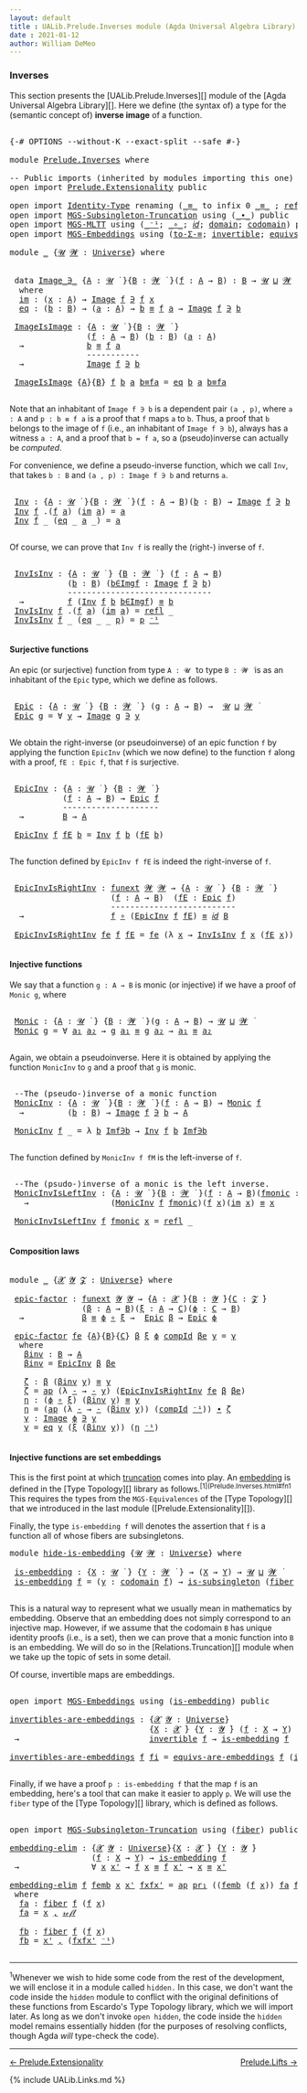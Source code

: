 ```yaml
---
layout: default
title : UALib.Prelude.Inverses module (Agda Universal Algebra Library)
date : 2021-01-12
author: William DeMeo
---
```


### <a id="inverses">Inverses</a>

This section presents the [UALib.Prelude.Inverses][] module of the [Agda Universal Algebra Library][].
Here we define (the syntax of) a type for the (semantic concept of) **inverse image** of a function.

<pre class="Agda">

<a id="391" class="Symbol">{-#</a> <a id="395" class="Keyword">OPTIONS</a> <a id="403" class="Pragma">--without-K</a> <a id="415" class="Pragma">--exact-split</a> <a id="429" class="Pragma">--safe</a> <a id="436" class="Symbol">#-}</a>

<a id="441" class="Keyword">module</a> <a id="448" href="Prelude.Inverses.html" class="Module">Prelude.Inverses</a> <a id="465" class="Keyword">where</a>

<a id="472" class="Comment">-- Public imports (inherited by modules importing this one)</a>
<a id="532" class="Keyword">open</a> <a id="537" class="Keyword">import</a> <a id="544" href="Prelude.Extensionality.html" class="Module">Prelude.Extensionality</a> <a id="567" class="Keyword">public</a> 

<a id="576" class="Keyword">open</a> <a id="581" class="Keyword">import</a> <a id="588" href="Identity-Type.html" class="Module">Identity-Type</a> <a id="602" class="Keyword">renaming</a> <a id="611" class="Symbol">(</a><a id="612" href="Identity-Type.html#121" class="Datatype Operator">_≡_</a> <a id="616" class="Symbol">to</a> <a id="619" class="Keyword">infix</a> <a id="625" class="Number">0</a> <a id="_≡_"></a><a id="627" href="Prelude.Inverses.html#627" class="Datatype Operator">_≡_</a> <a id="631" class="Symbol">;</a> <a id="633" href="Identity-Type.html#162" class="InductiveConstructor">refl</a> <a id="638" class="Symbol">to</a> <a id="refl"></a><a id="641" href="Prelude.Inverses.html#641" class="InductiveConstructor">𝓇ℯ𝒻𝓁</a><a id="645" class="Symbol">)</a> <a id="647" class="Keyword">public</a>
<a id="654" class="Keyword">open</a> <a id="659" class="Keyword">import</a> <a id="666" href="MGS-Subsingleton-Truncation.html" class="Module">MGS-Subsingleton-Truncation</a> <a id="694" class="Keyword">using</a> <a id="700" class="Symbol">(</a><a id="701" href="MGS-MLTT.html#5910" class="Function Operator">_∙_</a><a id="704" class="Symbol">)</a> <a id="706" class="Keyword">public</a>
<a id="713" class="Keyword">open</a> <a id="718" class="Keyword">import</a> <a id="725" href="MGS-MLTT.html" class="Module">MGS-MLTT</a> <a id="734" class="Keyword">using</a> <a id="740" class="Symbol">(</a><a id="741" href="MGS-MLTT.html#6125" class="Function Operator">_⁻¹</a><a id="744" class="Symbol">;</a> <a id="746" href="MGS-MLTT.html#3813" class="Function Operator">_∘_</a><a id="749" class="Symbol">;</a> <a id="751" href="MGS-MLTT.html#3778" class="Function">𝑖𝑑</a><a id="753" class="Symbol">;</a> <a id="755" href="MGS-MLTT.html#3944" class="Function">domain</a><a id="761" class="Symbol">;</a> <a id="763" href="MGS-MLTT.html#4021" class="Function">codomain</a><a id="771" class="Symbol">)</a> <a id="773" class="Keyword">public</a>
<a id="780" class="Keyword">open</a> <a id="785" class="Keyword">import</a> <a id="792" href="MGS-Embeddings.html" class="Module">MGS-Embeddings</a> <a id="807" class="Keyword">using</a> <a id="813" class="Symbol">(</a><a id="814" href="MGS-Basic-UF.html#7284" class="Function">to-Σ-≡</a><a id="820" class="Symbol">;</a> <a id="822" href="MGS-Equivalences.html#370" class="Function">invertible</a><a id="832" class="Symbol">;</a> <a id="834" href="MGS-Embeddings.html#1410" class="Function">equivs-are-embeddings</a><a id="855" class="Symbol">;</a> <a id="857" href="MGS-Equivalences.html#2127" class="Function">invertibles-are-equivs</a><a id="879" class="Symbol">)</a> <a id="881" class="Keyword">public</a>

<a id="889" class="Keyword">module</a> <a id="896" href="Prelude.Inverses.html#896" class="Module">_</a> <a id="898" class="Symbol">{</a><a id="899" href="Prelude.Inverses.html#899" class="Bound">𝓤</a> <a id="901" href="Prelude.Inverses.html#901" class="Bound">𝓦</a> <a id="903" class="Symbol">:</a> <a id="905" href="Universes.html#205" class="Postulate">Universe</a><a id="913" class="Symbol">}</a> <a id="915" class="Keyword">where</a>


 <a id="924" class="Keyword">data</a> <a id="929" href="Prelude.Inverses.html#929" class="Datatype Operator">Image_∋_</a> <a id="938" class="Symbol">{</a><a id="939" href="Prelude.Inverses.html#939" class="Bound">A</a> <a id="941" class="Symbol">:</a> <a id="943" href="Prelude.Inverses.html#899" class="Bound">𝓤</a> <a id="945" href="Universes.html#403" class="Function Operator">̇</a> <a id="947" class="Symbol">}{</a><a id="949" href="Prelude.Inverses.html#949" class="Bound">B</a> <a id="951" class="Symbol">:</a> <a id="953" href="Prelude.Inverses.html#901" class="Bound">𝓦</a> <a id="955" href="Universes.html#403" class="Function Operator">̇</a> <a id="957" class="Symbol">}(</a><a id="959" href="Prelude.Inverses.html#959" class="Bound">f</a> <a id="961" class="Symbol">:</a> <a id="963" href="Prelude.Inverses.html#939" class="Bound">A</a> <a id="965" class="Symbol">→</a> <a id="967" href="Prelude.Inverses.html#949" class="Bound">B</a><a id="968" class="Symbol">)</a> <a id="970" class="Symbol">:</a> <a id="972" href="Prelude.Inverses.html#949" class="Bound">B</a> <a id="974" class="Symbol">→</a> <a id="976" href="Prelude.Inverses.html#899" class="Bound">𝓤</a> <a id="978" href="Agda.Primitive.html#636" class="Primitive Operator">⊔</a> <a id="980" href="Prelude.Inverses.html#901" class="Bound">𝓦</a> <a id="982" href="Universes.html#403" class="Function Operator">̇</a>
  <a id="986" class="Keyword">where</a>
  <a id="994" href="Prelude.Inverses.html#994" class="InductiveConstructor">im</a> <a id="997" class="Symbol">:</a> <a id="999" class="Symbol">(</a><a id="1000" href="Prelude.Inverses.html#1000" class="Bound">x</a> <a id="1002" class="Symbol">:</a> <a id="1004" href="Prelude.Inverses.html#939" class="Bound">A</a><a id="1005" class="Symbol">)</a> <a id="1007" class="Symbol">→</a> <a id="1009" href="Prelude.Inverses.html#929" class="Datatype Operator">Image</a> <a id="1015" href="Prelude.Inverses.html#959" class="Bound">f</a> <a id="1017" href="Prelude.Inverses.html#929" class="Datatype Operator">∋</a> <a id="1019" href="Prelude.Inverses.html#959" class="Bound">f</a> <a id="1021" href="Prelude.Inverses.html#1000" class="Bound">x</a>
  <a id="1025" href="Prelude.Inverses.html#1025" class="InductiveConstructor">eq</a> <a id="1028" class="Symbol">:</a> <a id="1030" class="Symbol">(</a><a id="1031" href="Prelude.Inverses.html#1031" class="Bound">b</a> <a id="1033" class="Symbol">:</a> <a id="1035" href="Prelude.Inverses.html#949" class="Bound">B</a><a id="1036" class="Symbol">)</a> <a id="1038" class="Symbol">→</a> <a id="1040" class="Symbol">(</a><a id="1041" href="Prelude.Inverses.html#1041" class="Bound">a</a> <a id="1043" class="Symbol">:</a> <a id="1045" href="Prelude.Inverses.html#939" class="Bound">A</a><a id="1046" class="Symbol">)</a> <a id="1048" class="Symbol">→</a> <a id="1050" href="Prelude.Inverses.html#1031" class="Bound">b</a> <a id="1052" href="Prelude.Equality.html#1610" class="Datatype Operator">≡</a> <a id="1054" href="Prelude.Inverses.html#959" class="Bound">f</a> <a id="1056" href="Prelude.Inverses.html#1041" class="Bound">a</a> <a id="1058" class="Symbol">→</a> <a id="1060" href="Prelude.Inverses.html#929" class="Datatype Operator">Image</a> <a id="1066" href="Prelude.Inverses.html#959" class="Bound">f</a> <a id="1068" href="Prelude.Inverses.html#929" class="Datatype Operator">∋</a> <a id="1070" href="Prelude.Inverses.html#1031" class="Bound">b</a>

 <a id="1074" href="Prelude.Inverses.html#1074" class="Function">ImageIsImage</a> <a id="1087" class="Symbol">:</a> <a id="1089" class="Symbol">{</a><a id="1090" href="Prelude.Inverses.html#1090" class="Bound">A</a> <a id="1092" class="Symbol">:</a> <a id="1094" href="Prelude.Inverses.html#899" class="Bound">𝓤</a> <a id="1096" href="Universes.html#403" class="Function Operator">̇</a> <a id="1098" class="Symbol">}{</a><a id="1100" href="Prelude.Inverses.html#1100" class="Bound">B</a> <a id="1102" class="Symbol">:</a> <a id="1104" href="Prelude.Inverses.html#901" class="Bound">𝓦</a> <a id="1106" href="Universes.html#403" class="Function Operator">̇</a> <a id="1108" class="Symbol">}</a>
                <a id="1126" class="Symbol">(</a><a id="1127" href="Prelude.Inverses.html#1127" class="Bound">f</a> <a id="1129" class="Symbol">:</a> <a id="1131" href="Prelude.Inverses.html#1090" class="Bound">A</a> <a id="1133" class="Symbol">→</a> <a id="1135" href="Prelude.Inverses.html#1100" class="Bound">B</a><a id="1136" class="Symbol">)</a> <a id="1138" class="Symbol">(</a><a id="1139" href="Prelude.Inverses.html#1139" class="Bound">b</a> <a id="1141" class="Symbol">:</a> <a id="1143" href="Prelude.Inverses.html#1100" class="Bound">B</a><a id="1144" class="Symbol">)</a> <a id="1146" class="Symbol">(</a><a id="1147" href="Prelude.Inverses.html#1147" class="Bound">a</a> <a id="1149" class="Symbol">:</a> <a id="1151" href="Prelude.Inverses.html#1090" class="Bound">A</a><a id="1152" class="Symbol">)</a>
  <a id="1156" class="Symbol">→</a>             <a id="1170" href="Prelude.Inverses.html#1139" class="Bound">b</a> <a id="1172" href="Prelude.Equality.html#1610" class="Datatype Operator">≡</a> <a id="1174" href="Prelude.Inverses.html#1127" class="Bound">f</a> <a id="1176" href="Prelude.Inverses.html#1147" class="Bound">a</a>
                <a id="1194" class="Comment">-----------</a>
  <a id="1208" class="Symbol">→</a>             <a id="1222" href="Prelude.Inverses.html#929" class="Datatype Operator">Image</a> <a id="1228" href="Prelude.Inverses.html#1127" class="Bound">f</a> <a id="1230" href="Prelude.Inverses.html#929" class="Datatype Operator">∋</a> <a id="1232" href="Prelude.Inverses.html#1139" class="Bound">b</a>

 <a id="1236" href="Prelude.Inverses.html#1074" class="Function">ImageIsImage</a> <a id="1249" class="Symbol">{</a><a id="1250" href="Prelude.Inverses.html#1250" class="Bound">A</a><a id="1251" class="Symbol">}{</a><a id="1253" href="Prelude.Inverses.html#1253" class="Bound">B</a><a id="1254" class="Symbol">}</a> <a id="1256" href="Prelude.Inverses.html#1256" class="Bound">f</a> <a id="1258" href="Prelude.Inverses.html#1258" class="Bound">b</a> <a id="1260" href="Prelude.Inverses.html#1260" class="Bound">a</a> <a id="1262" href="Prelude.Inverses.html#1262" class="Bound">b≡fa</a> <a id="1267" class="Symbol">=</a> <a id="1269" href="Prelude.Inverses.html#1025" class="InductiveConstructor">eq</a> <a id="1272" href="Prelude.Inverses.html#1258" class="Bound">b</a> <a id="1274" href="Prelude.Inverses.html#1260" class="Bound">a</a> <a id="1276" href="Prelude.Inverses.html#1262" class="Bound">b≡fa</a>

</pre>

Note that an inhabitant of `Image f ∋ b` is a dependent pair `(a , p)`, where `a : A` and `p : b ≡ f a` is a proof that `f` maps `a` to `b`.  Thus, a proof that `b` belongs to the image of `f` (i.e., an inhabitant of `Image f ∋ b`), always has a witness `a : A`, and a proof that `b = f a`, so a (pseudo)inverse can actually be *computed*.

For convenience, we define a pseudo-inverse function, which we call `Inv`, that takes `b : B` and `(a , p) : Image f ∋ b` and returns `a`.

<pre class="Agda">

 <a id="1790" href="Prelude.Inverses.html#1790" class="Function">Inv</a> <a id="1794" class="Symbol">:</a> <a id="1796" class="Symbol">{</a><a id="1797" href="Prelude.Inverses.html#1797" class="Bound">A</a> <a id="1799" class="Symbol">:</a> <a id="1801" href="Prelude.Inverses.html#899" class="Bound">𝓤</a> <a id="1803" href="Universes.html#403" class="Function Operator">̇</a> <a id="1805" class="Symbol">}{</a><a id="1807" href="Prelude.Inverses.html#1807" class="Bound">B</a> <a id="1809" class="Symbol">:</a> <a id="1811" href="Prelude.Inverses.html#901" class="Bound">𝓦</a> <a id="1813" href="Universes.html#403" class="Function Operator">̇</a> <a id="1815" class="Symbol">}(</a><a id="1817" href="Prelude.Inverses.html#1817" class="Bound">f</a> <a id="1819" class="Symbol">:</a> <a id="1821" href="Prelude.Inverses.html#1797" class="Bound">A</a> <a id="1823" class="Symbol">→</a> <a id="1825" href="Prelude.Inverses.html#1807" class="Bound">B</a><a id="1826" class="Symbol">)(</a><a id="1828" href="Prelude.Inverses.html#1828" class="Bound">b</a> <a id="1830" class="Symbol">:</a> <a id="1832" href="Prelude.Inverses.html#1807" class="Bound">B</a><a id="1833" class="Symbol">)</a> <a id="1835" class="Symbol">→</a> <a id="1837" href="Prelude.Inverses.html#929" class="Datatype Operator">Image</a> <a id="1843" href="Prelude.Inverses.html#1817" class="Bound">f</a> <a id="1845" href="Prelude.Inverses.html#929" class="Datatype Operator">∋</a> <a id="1847" href="Prelude.Inverses.html#1828" class="Bound">b</a>  <a id="1850" class="Symbol">→</a>  <a id="1853" href="Prelude.Inverses.html#1797" class="Bound">A</a>
 <a id="1856" href="Prelude.Inverses.html#1790" class="Function">Inv</a> <a id="1860" href="Prelude.Inverses.html#1860" class="Bound">f</a> <a id="1862" class="DottedPattern Symbol">.(</a><a id="1864" href="Prelude.Inverses.html#1860" class="DottedPattern Bound">f</a> <a id="1866" href="Prelude.Inverses.html#1873" class="DottedPattern Bound">a</a><a id="1867" class="DottedPattern Symbol">)</a> <a id="1869" class="Symbol">(</a><a id="1870" href="Prelude.Inverses.html#994" class="InductiveConstructor">im</a> <a id="1873" href="Prelude.Inverses.html#1873" class="Bound">a</a><a id="1874" class="Symbol">)</a> <a id="1876" class="Symbol">=</a> <a id="1878" href="Prelude.Inverses.html#1873" class="Bound">a</a>
 <a id="1881" href="Prelude.Inverses.html#1790" class="Function">Inv</a> <a id="1885" href="Prelude.Inverses.html#1885" class="Bound">f</a> <a id="1887" class="Symbol">_</a> <a id="1889" class="Symbol">(</a><a id="1890" href="Prelude.Inverses.html#1025" class="InductiveConstructor">eq</a> <a id="1893" class="Symbol">_</a> <a id="1895" href="Prelude.Inverses.html#1895" class="Bound">a</a> <a id="1897" class="Symbol">_)</a> <a id="1900" class="Symbol">=</a> <a id="1902" href="Prelude.Inverses.html#1895" class="Bound">a</a>

</pre>

Of course, we can prove that `Inv f` is really the (right-) inverse of `f`.

<pre class="Agda">

 <a id="2009" href="Prelude.Inverses.html#2009" class="Function">InvIsInv</a> <a id="2018" class="Symbol">:</a> <a id="2020" class="Symbol">{</a><a id="2021" href="Prelude.Inverses.html#2021" class="Bound">A</a> <a id="2023" class="Symbol">:</a> <a id="2025" href="Prelude.Inverses.html#899" class="Bound">𝓤</a> <a id="2027" href="Universes.html#403" class="Function Operator">̇</a> <a id="2029" class="Symbol">}</a> <a id="2031" class="Symbol">{</a><a id="2032" href="Prelude.Inverses.html#2032" class="Bound">B</a> <a id="2034" class="Symbol">:</a> <a id="2036" href="Prelude.Inverses.html#901" class="Bound">𝓦</a> <a id="2038" href="Universes.html#403" class="Function Operator">̇</a> <a id="2040" class="Symbol">}</a> <a id="2042" class="Symbol">(</a><a id="2043" href="Prelude.Inverses.html#2043" class="Bound">f</a> <a id="2045" class="Symbol">:</a> <a id="2047" href="Prelude.Inverses.html#2021" class="Bound">A</a> <a id="2049" class="Symbol">→</a> <a id="2051" href="Prelude.Inverses.html#2032" class="Bound">B</a><a id="2052" class="Symbol">)</a>
            <a id="2066" class="Symbol">(</a><a id="2067" href="Prelude.Inverses.html#2067" class="Bound">b</a> <a id="2069" class="Symbol">:</a> <a id="2071" href="Prelude.Inverses.html#2032" class="Bound">B</a><a id="2072" class="Symbol">)</a> <a id="2074" class="Symbol">(</a><a id="2075" href="Prelude.Inverses.html#2075" class="Bound">b∈Imgf</a> <a id="2082" class="Symbol">:</a> <a id="2084" href="Prelude.Inverses.html#929" class="Datatype Operator">Image</a> <a id="2090" href="Prelude.Inverses.html#2043" class="Bound">f</a> <a id="2092" href="Prelude.Inverses.html#929" class="Datatype Operator">∋</a> <a id="2094" href="Prelude.Inverses.html#2067" class="Bound">b</a><a id="2095" class="Symbol">)</a>
            <a id="2109" class="Comment">------------------------------</a>
  <a id="2142" class="Symbol">→</a>         <a id="2152" href="Prelude.Inverses.html#2043" class="Bound">f</a> <a id="2154" class="Symbol">(</a><a id="2155" href="Prelude.Inverses.html#1790" class="Function">Inv</a> <a id="2159" href="Prelude.Inverses.html#2043" class="Bound">f</a> <a id="2161" href="Prelude.Inverses.html#2067" class="Bound">b</a> <a id="2163" href="Prelude.Inverses.html#2075" class="Bound">b∈Imgf</a><a id="2169" class="Symbol">)</a> <a id="2171" href="Prelude.Equality.html#1610" class="Datatype Operator">≡</a> <a id="2173" href="Prelude.Inverses.html#2067" class="Bound">b</a>
 <a id="2176" href="Prelude.Inverses.html#2009" class="Function">InvIsInv</a> <a id="2185" href="Prelude.Inverses.html#2185" class="Bound">f</a> <a id="2187" class="DottedPattern Symbol">.(</a><a id="2189" href="Prelude.Inverses.html#2185" class="DottedPattern Bound">f</a> <a id="2191" href="Prelude.Inverses.html#2198" class="DottedPattern Bound">a</a><a id="2192" class="DottedPattern Symbol">)</a> <a id="2194" class="Symbol">(</a><a id="2195" href="Prelude.Inverses.html#994" class="InductiveConstructor">im</a> <a id="2198" href="Prelude.Inverses.html#2198" class="Bound">a</a><a id="2199" class="Symbol">)</a> <a id="2201" class="Symbol">=</a> <a id="2203" href="Prelude.Equality.html#1645" class="InductiveConstructor">refl</a> <a id="2208" class="Symbol">_</a>
 <a id="2211" href="Prelude.Inverses.html#2009" class="Function">InvIsInv</a> <a id="2220" href="Prelude.Inverses.html#2220" class="Bound">f</a> <a id="2222" class="Symbol">_</a> <a id="2224" class="Symbol">(</a><a id="2225" href="Prelude.Inverses.html#1025" class="InductiveConstructor">eq</a> <a id="2228" class="Symbol">_</a> <a id="2230" class="Symbol">_</a> <a id="2232" href="Prelude.Inverses.html#2232" class="Bound">p</a><a id="2233" class="Symbol">)</a> <a id="2235" class="Symbol">=</a> <a id="2237" href="Prelude.Inverses.html#2232" class="Bound">p</a> <a id="2239" href="MGS-MLTT.html#6125" class="Function Operator">⁻¹</a>

</pre>





#### <a id="surjective-functions">Surjective functions</a>

An epic (or surjective) function from type `A : 𝓤 ̇` to type `B : 𝓦 ̇` is as an inhabitant of the `Epic` type, which we define as follows.

<pre class="Agda">

 <a id="2474" href="Prelude.Inverses.html#2474" class="Function">Epic</a> <a id="2479" class="Symbol">:</a> <a id="2481" class="Symbol">{</a><a id="2482" href="Prelude.Inverses.html#2482" class="Bound">A</a> <a id="2484" class="Symbol">:</a> <a id="2486" href="Prelude.Inverses.html#899" class="Bound">𝓤</a> <a id="2488" href="Universes.html#403" class="Function Operator">̇</a> <a id="2490" class="Symbol">}</a> <a id="2492" class="Symbol">{</a><a id="2493" href="Prelude.Inverses.html#2493" class="Bound">B</a> <a id="2495" class="Symbol">:</a> <a id="2497" href="Prelude.Inverses.html#901" class="Bound">𝓦</a> <a id="2499" href="Universes.html#403" class="Function Operator">̇</a> <a id="2501" class="Symbol">}</a> <a id="2503" class="Symbol">(</a><a id="2504" href="Prelude.Inverses.html#2504" class="Bound">g</a> <a id="2506" class="Symbol">:</a> <a id="2508" href="Prelude.Inverses.html#2482" class="Bound">A</a> <a id="2510" class="Symbol">→</a> <a id="2512" href="Prelude.Inverses.html#2493" class="Bound">B</a><a id="2513" class="Symbol">)</a> <a id="2515" class="Symbol">→</a>  <a id="2518" href="Prelude.Inverses.html#899" class="Bound">𝓤</a> <a id="2520" href="Agda.Primitive.html#636" class="Primitive Operator">⊔</a> <a id="2522" href="Prelude.Inverses.html#901" class="Bound">𝓦</a> <a id="2524" href="Universes.html#403" class="Function Operator">̇</a>
 <a id="2527" href="Prelude.Inverses.html#2474" class="Function">Epic</a> <a id="2532" href="Prelude.Inverses.html#2532" class="Bound">g</a> <a id="2534" class="Symbol">=</a> <a id="2536" class="Symbol">∀</a> <a id="2538" href="Prelude.Inverses.html#2538" class="Bound">y</a> <a id="2540" class="Symbol">→</a> <a id="2542" href="Prelude.Inverses.html#929" class="Datatype Operator">Image</a> <a id="2548" href="Prelude.Inverses.html#2532" class="Bound">g</a> <a id="2550" href="Prelude.Inverses.html#929" class="Datatype Operator">∋</a> <a id="2552" href="Prelude.Inverses.html#2538" class="Bound">y</a>

</pre>

We obtain the right-inverse (or pseudoinverse) of an epic function `f` by applying the function `EpicInv` (which we now define) to the function `f` along with a proof, `fE : Epic f`, that `f` is surjective.

<pre class="Agda">

 <a id="2790" href="Prelude.Inverses.html#2790" class="Function">EpicInv</a> <a id="2798" class="Symbol">:</a> <a id="2800" class="Symbol">{</a><a id="2801" href="Prelude.Inverses.html#2801" class="Bound">A</a> <a id="2803" class="Symbol">:</a> <a id="2805" href="Prelude.Inverses.html#899" class="Bound">𝓤</a> <a id="2807" href="Universes.html#403" class="Function Operator">̇</a> <a id="2809" class="Symbol">}</a> <a id="2811" class="Symbol">{</a><a id="2812" href="Prelude.Inverses.html#2812" class="Bound">B</a> <a id="2814" class="Symbol">:</a> <a id="2816" href="Prelude.Inverses.html#901" class="Bound">𝓦</a> <a id="2818" href="Universes.html#403" class="Function Operator">̇</a> <a id="2820" class="Symbol">}</a>
           <a id="2833" class="Symbol">(</a><a id="2834" href="Prelude.Inverses.html#2834" class="Bound">f</a> <a id="2836" class="Symbol">:</a> <a id="2838" href="Prelude.Inverses.html#2801" class="Bound">A</a> <a id="2840" class="Symbol">→</a> <a id="2842" href="Prelude.Inverses.html#2812" class="Bound">B</a><a id="2843" class="Symbol">)</a> <a id="2845" class="Symbol">→</a> <a id="2847" href="Prelude.Inverses.html#2474" class="Function">Epic</a> <a id="2852" href="Prelude.Inverses.html#2834" class="Bound">f</a>
           <a id="2865" class="Comment">--------------------</a>
  <a id="2888" class="Symbol">→</a>        <a id="2897" href="Prelude.Inverses.html#2812" class="Bound">B</a> <a id="2899" class="Symbol">→</a> <a id="2901" href="Prelude.Inverses.html#2801" class="Bound">A</a>

 <a id="2905" href="Prelude.Inverses.html#2790" class="Function">EpicInv</a> <a id="2913" href="Prelude.Inverses.html#2913" class="Bound">f</a> <a id="2915" href="Prelude.Inverses.html#2915" class="Bound">fE</a> <a id="2918" href="Prelude.Inverses.html#2918" class="Bound">b</a> <a id="2920" class="Symbol">=</a> <a id="2922" href="Prelude.Inverses.html#1790" class="Function">Inv</a> <a id="2926" href="Prelude.Inverses.html#2913" class="Bound">f</a> <a id="2928" href="Prelude.Inverses.html#2918" class="Bound">b</a> <a id="2930" class="Symbol">(</a><a id="2931" href="Prelude.Inverses.html#2915" class="Bound">fE</a> <a id="2934" href="Prelude.Inverses.html#2918" class="Bound">b</a><a id="2935" class="Symbol">)</a>

</pre>

The function defined by `EpicInv f fE` is indeed the right-inverse of `f`.

<pre class="Agda">

 <a id="3041" href="Prelude.Inverses.html#3041" class="Function">EpicInvIsRightInv</a> <a id="3059" class="Symbol">:</a> <a id="3061" href="MGS-FunExt-from-Univalence.html#393" class="Function">funext</a> <a id="3068" href="Prelude.Inverses.html#901" class="Bound">𝓦</a> <a id="3070" href="Prelude.Inverses.html#901" class="Bound">𝓦</a> <a id="3072" class="Symbol">→</a> <a id="3074" class="Symbol">{</a><a id="3075" href="Prelude.Inverses.html#3075" class="Bound">A</a> <a id="3077" class="Symbol">:</a> <a id="3079" href="Prelude.Inverses.html#899" class="Bound">𝓤</a> <a id="3081" href="Universes.html#403" class="Function Operator">̇</a> <a id="3083" class="Symbol">}</a> <a id="3085" class="Symbol">{</a><a id="3086" href="Prelude.Inverses.html#3086" class="Bound">B</a> <a id="3088" class="Symbol">:</a> <a id="3090" href="Prelude.Inverses.html#901" class="Bound">𝓦</a> <a id="3092" href="Universes.html#403" class="Function Operator">̇</a> <a id="3094" class="Symbol">}</a>
                     <a id="3117" class="Symbol">(</a><a id="3118" href="Prelude.Inverses.html#3118" class="Bound">f</a> <a id="3120" class="Symbol">:</a> <a id="3122" href="Prelude.Inverses.html#3075" class="Bound">A</a> <a id="3124" class="Symbol">→</a> <a id="3126" href="Prelude.Inverses.html#3086" class="Bound">B</a><a id="3127" class="Symbol">)</a>  <a id="3130" class="Symbol">(</a><a id="3131" href="Prelude.Inverses.html#3131" class="Bound">fE</a> <a id="3134" class="Symbol">:</a> <a id="3136" href="Prelude.Inverses.html#2474" class="Function">Epic</a> <a id="3141" href="Prelude.Inverses.html#3118" class="Bound">f</a><a id="3142" class="Symbol">)</a>
                     <a id="3165" class="Comment">--------------------------</a>
  <a id="3194" class="Symbol">→</a>                  <a id="3213" href="Prelude.Inverses.html#3118" class="Bound">f</a> <a id="3215" href="MGS-MLTT.html#3813" class="Function Operator">∘</a> <a id="3217" class="Symbol">(</a><a id="3218" href="Prelude.Inverses.html#2790" class="Function">EpicInv</a> <a id="3226" href="Prelude.Inverses.html#3118" class="Bound">f</a> <a id="3228" href="Prelude.Inverses.html#3131" class="Bound">fE</a><a id="3230" class="Symbol">)</a> <a id="3232" href="Prelude.Equality.html#1610" class="Datatype Operator">≡</a> <a id="3234" href="MGS-MLTT.html#3778" class="Function">𝑖𝑑</a> <a id="3237" href="Prelude.Inverses.html#3086" class="Bound">B</a>

 <a id="3241" href="Prelude.Inverses.html#3041" class="Function">EpicInvIsRightInv</a> <a id="3259" href="Prelude.Inverses.html#3259" class="Bound">fe</a> <a id="3262" href="Prelude.Inverses.html#3262" class="Bound">f</a> <a id="3264" href="Prelude.Inverses.html#3264" class="Bound">fE</a> <a id="3267" class="Symbol">=</a> <a id="3269" href="Prelude.Inverses.html#3259" class="Bound">fe</a> <a id="3272" class="Symbol">(λ</a> <a id="3275" href="Prelude.Inverses.html#3275" class="Bound">x</a> <a id="3277" class="Symbol">→</a> <a id="3279" href="Prelude.Inverses.html#2009" class="Function">InvIsInv</a> <a id="3288" href="Prelude.Inverses.html#3262" class="Bound">f</a> <a id="3290" href="Prelude.Inverses.html#3275" class="Bound">x</a> <a id="3292" class="Symbol">(</a><a id="3293" href="Prelude.Inverses.html#3264" class="Bound">fE</a> <a id="3296" href="Prelude.Inverses.html#3275" class="Bound">x</a><a id="3297" class="Symbol">))</a>

</pre>





#### <a id="injective-functions">Injective functions</a>

We say that a function `g : A → B` is monic (or injective) if we have a proof of `Monic g`, where

<pre class="Agda">

 <a id="3489" href="Prelude.Inverses.html#3489" class="Function">Monic</a> <a id="3495" class="Symbol">:</a> <a id="3497" class="Symbol">{</a><a id="3498" href="Prelude.Inverses.html#3498" class="Bound">A</a> <a id="3500" class="Symbol">:</a> <a id="3502" href="Prelude.Inverses.html#899" class="Bound">𝓤</a> <a id="3504" href="Universes.html#403" class="Function Operator">̇</a> <a id="3506" class="Symbol">}</a> <a id="3508" class="Symbol">{</a><a id="3509" href="Prelude.Inverses.html#3509" class="Bound">B</a> <a id="3511" class="Symbol">:</a> <a id="3513" href="Prelude.Inverses.html#901" class="Bound">𝓦</a> <a id="3515" href="Universes.html#403" class="Function Operator">̇</a> <a id="3517" class="Symbol">}(</a><a id="3519" href="Prelude.Inverses.html#3519" class="Bound">g</a> <a id="3521" class="Symbol">:</a> <a id="3523" href="Prelude.Inverses.html#3498" class="Bound">A</a> <a id="3525" class="Symbol">→</a> <a id="3527" href="Prelude.Inverses.html#3509" class="Bound">B</a><a id="3528" class="Symbol">)</a> <a id="3530" class="Symbol">→</a> <a id="3532" href="Prelude.Inverses.html#899" class="Bound">𝓤</a> <a id="3534" href="Agda.Primitive.html#636" class="Primitive Operator">⊔</a> <a id="3536" href="Prelude.Inverses.html#901" class="Bound">𝓦</a> <a id="3538" href="Universes.html#403" class="Function Operator">̇</a>
 <a id="3541" href="Prelude.Inverses.html#3489" class="Function">Monic</a> <a id="3547" href="Prelude.Inverses.html#3547" class="Bound">g</a> <a id="3549" class="Symbol">=</a> <a id="3551" class="Symbol">∀</a> <a id="3553" href="Prelude.Inverses.html#3553" class="Bound">a₁</a> <a id="3556" href="Prelude.Inverses.html#3556" class="Bound">a₂</a> <a id="3559" class="Symbol">→</a> <a id="3561" href="Prelude.Inverses.html#3547" class="Bound">g</a> <a id="3563" href="Prelude.Inverses.html#3553" class="Bound">a₁</a> <a id="3566" href="Prelude.Equality.html#1610" class="Datatype Operator">≡</a> <a id="3568" href="Prelude.Inverses.html#3547" class="Bound">g</a> <a id="3570" href="Prelude.Inverses.html#3556" class="Bound">a₂</a> <a id="3573" class="Symbol">→</a> <a id="3575" href="Prelude.Inverses.html#3553" class="Bound">a₁</a> <a id="3578" href="Prelude.Equality.html#1610" class="Datatype Operator">≡</a> <a id="3580" href="Prelude.Inverses.html#3556" class="Bound">a₂</a>

</pre>

Again, we obtain a pseudoinverse. Here it is obtained by applying the function `MonicInv` to `g` and a proof that `g` is monic.

<pre class="Agda">

 <a id="3740" class="Comment">--The (pseudo-)inverse of a monic function</a>
 <a id="3784" href="Prelude.Inverses.html#3784" class="Function">MonicInv</a> <a id="3793" class="Symbol">:</a> <a id="3795" class="Symbol">{</a><a id="3796" href="Prelude.Inverses.html#3796" class="Bound">A</a> <a id="3798" class="Symbol">:</a> <a id="3800" href="Prelude.Inverses.html#899" class="Bound">𝓤</a> <a id="3802" href="Universes.html#403" class="Function Operator">̇</a> <a id="3804" class="Symbol">}{</a><a id="3806" href="Prelude.Inverses.html#3806" class="Bound">B</a> <a id="3808" class="Symbol">:</a> <a id="3810" href="Prelude.Inverses.html#901" class="Bound">𝓦</a> <a id="3812" href="Universes.html#403" class="Function Operator">̇</a> <a id="3814" class="Symbol">}(</a><a id="3816" href="Prelude.Inverses.html#3816" class="Bound">f</a> <a id="3818" class="Symbol">:</a> <a id="3820" href="Prelude.Inverses.html#3796" class="Bound">A</a> <a id="3822" class="Symbol">→</a> <a id="3824" href="Prelude.Inverses.html#3806" class="Bound">B</a><a id="3825" class="Symbol">)</a> <a id="3827" class="Symbol">→</a> <a id="3829" href="Prelude.Inverses.html#3489" class="Function">Monic</a> <a id="3835" href="Prelude.Inverses.html#3816" class="Bound">f</a>
  <a id="3839" class="Symbol">→</a>         <a id="3849" class="Symbol">(</a><a id="3850" href="Prelude.Inverses.html#3850" class="Bound">b</a> <a id="3852" class="Symbol">:</a> <a id="3854" href="Prelude.Inverses.html#3806" class="Bound">B</a><a id="3855" class="Symbol">)</a> <a id="3857" class="Symbol">→</a> <a id="3859" href="Prelude.Inverses.html#929" class="Datatype Operator">Image</a> <a id="3865" href="Prelude.Inverses.html#3816" class="Bound">f</a> <a id="3867" href="Prelude.Inverses.html#929" class="Datatype Operator">∋</a> <a id="3869" href="Prelude.Inverses.html#3850" class="Bound">b</a> <a id="3871" class="Symbol">→</a> <a id="3873" href="Prelude.Inverses.html#3796" class="Bound">A</a>

 <a id="3877" href="Prelude.Inverses.html#3784" class="Function">MonicInv</a> <a id="3886" href="Prelude.Inverses.html#3886" class="Bound">f</a> <a id="3888" class="Symbol">_</a> <a id="3890" class="Symbol">=</a> <a id="3892" class="Symbol">λ</a> <a id="3894" href="Prelude.Inverses.html#3894" class="Bound">b</a> <a id="3896" href="Prelude.Inverses.html#3896" class="Bound">Imf∋b</a> <a id="3902" class="Symbol">→</a> <a id="3904" href="Prelude.Inverses.html#1790" class="Function">Inv</a> <a id="3908" href="Prelude.Inverses.html#3886" class="Bound">f</a> <a id="3910" href="Prelude.Inverses.html#3894" class="Bound">b</a> <a id="3912" href="Prelude.Inverses.html#3896" class="Bound">Imf∋b</a>

</pre>

The function defined by `MonicInv f fM` is the left-inverse of `f`.

<pre class="Agda">

 <a id="4015" class="Comment">--The (psudo-)inverse of a monic is the left inverse.</a>
 <a id="4070" href="Prelude.Inverses.html#4070" class="Function">MonicInvIsLeftInv</a> <a id="4088" class="Symbol">:</a> <a id="4090" class="Symbol">{</a><a id="4091" href="Prelude.Inverses.html#4091" class="Bound">A</a> <a id="4093" class="Symbol">:</a> <a id="4095" href="Prelude.Inverses.html#899" class="Bound">𝓤</a> <a id="4097" href="Universes.html#403" class="Function Operator">̇</a> <a id="4099" class="Symbol">}{</a><a id="4101" href="Prelude.Inverses.html#4101" class="Bound">B</a> <a id="4103" class="Symbol">:</a> <a id="4105" href="Prelude.Inverses.html#901" class="Bound">𝓦</a> <a id="4107" href="Universes.html#403" class="Function Operator">̇</a> <a id="4109" class="Symbol">}(</a><a id="4111" href="Prelude.Inverses.html#4111" class="Bound">f</a> <a id="4113" class="Symbol">:</a> <a id="4115" href="Prelude.Inverses.html#4091" class="Bound">A</a> <a id="4117" class="Symbol">→</a> <a id="4119" href="Prelude.Inverses.html#4101" class="Bound">B</a><a id="4120" class="Symbol">)(</a><a id="4122" href="Prelude.Inverses.html#4122" class="Bound">fmonic</a> <a id="4129" class="Symbol">:</a> <a id="4131" href="Prelude.Inverses.html#3489" class="Function">Monic</a> <a id="4137" href="Prelude.Inverses.html#4111" class="Bound">f</a><a id="4138" class="Symbol">)(</a><a id="4140" href="Prelude.Inverses.html#4140" class="Bound">x</a> <a id="4142" class="Symbol">:</a> <a id="4144" href="Prelude.Inverses.html#4091" class="Bound">A</a><a id="4145" class="Symbol">)</a>
   <a id="4150" class="Symbol">→</a>                 <a id="4168" class="Symbol">(</a><a id="4169" href="Prelude.Inverses.html#3784" class="Function">MonicInv</a> <a id="4178" href="Prelude.Inverses.html#4111" class="Bound">f</a> <a id="4180" href="Prelude.Inverses.html#4122" class="Bound">fmonic</a><a id="4186" class="Symbol">)(</a><a id="4188" href="Prelude.Inverses.html#4111" class="Bound">f</a> <a id="4190" href="Prelude.Inverses.html#4140" class="Bound">x</a><a id="4191" class="Symbol">)(</a><a id="4193" href="Prelude.Inverses.html#994" class="InductiveConstructor">im</a> <a id="4196" href="Prelude.Inverses.html#4140" class="Bound">x</a><a id="4197" class="Symbol">)</a> <a id="4199" href="Prelude.Equality.html#1610" class="Datatype Operator">≡</a> <a id="4201" href="Prelude.Inverses.html#4140" class="Bound">x</a>

 <a id="4205" href="Prelude.Inverses.html#4070" class="Function">MonicInvIsLeftInv</a> <a id="4223" href="Prelude.Inverses.html#4223" class="Bound">f</a> <a id="4225" href="Prelude.Inverses.html#4225" class="Bound">fmonic</a> <a id="4232" href="Prelude.Inverses.html#4232" class="Bound">x</a> <a id="4234" class="Symbol">=</a> <a id="4236" href="Prelude.Equality.html#1645" class="InductiveConstructor">refl</a> <a id="4241" class="Symbol">_</a>

</pre>



#### <a id="composition-laws">Composition laws</a>

<pre class="Agda">

<a id="4324" class="Keyword">module</a> <a id="4331" href="Prelude.Inverses.html#4331" class="Module">_</a> <a id="4333" class="Symbol">{</a><a id="4334" href="Prelude.Inverses.html#4334" class="Bound">𝓧</a> <a id="4336" href="Prelude.Inverses.html#4336" class="Bound">𝓨</a> <a id="4338" href="Prelude.Inverses.html#4338" class="Bound">𝓩</a> <a id="4340" class="Symbol">:</a> <a id="4342" href="Universes.html#205" class="Postulate">Universe</a><a id="4350" class="Symbol">}</a> <a id="4352" class="Keyword">where</a>

 <a id="4360" href="Prelude.Inverses.html#4360" class="Function">epic-factor</a> <a id="4372" class="Symbol">:</a> <a id="4374" href="MGS-FunExt-from-Univalence.html#393" class="Function">funext</a> <a id="4381" href="Prelude.Inverses.html#4336" class="Bound">𝓨</a> <a id="4383" href="Prelude.Inverses.html#4336" class="Bound">𝓨</a> <a id="4385" class="Symbol">→</a> <a id="4387" class="Symbol">{</a><a id="4388" href="Prelude.Inverses.html#4388" class="Bound">A</a> <a id="4390" class="Symbol">:</a> <a id="4392" href="Prelude.Inverses.html#4334" class="Bound">𝓧</a> <a id="4394" href="Universes.html#403" class="Function Operator">̇</a><a id="4395" class="Symbol">}{</a><a id="4397" href="Prelude.Inverses.html#4397" class="Bound">B</a> <a id="4399" class="Symbol">:</a> <a id="4401" href="Prelude.Inverses.html#4336" class="Bound">𝓨</a> <a id="4403" href="Universes.html#403" class="Function Operator">̇</a><a id="4404" class="Symbol">}{</a><a id="4406" href="Prelude.Inverses.html#4406" class="Bound">C</a> <a id="4408" class="Symbol">:</a> <a id="4410" href="Prelude.Inverses.html#4338" class="Bound">𝓩</a> <a id="4412" href="Universes.html#403" class="Function Operator">̇</a><a id="4413" class="Symbol">}</a>
               <a id="4430" class="Symbol">(</a><a id="4431" href="Prelude.Inverses.html#4431" class="Bound">β</a> <a id="4433" class="Symbol">:</a> <a id="4435" href="Prelude.Inverses.html#4388" class="Bound">A</a> <a id="4437" class="Symbol">→</a> <a id="4439" href="Prelude.Inverses.html#4397" class="Bound">B</a><a id="4440" class="Symbol">)(</a><a id="4442" href="Prelude.Inverses.html#4442" class="Bound">ξ</a> <a id="4444" class="Symbol">:</a> <a id="4446" href="Prelude.Inverses.html#4388" class="Bound">A</a> <a id="4448" class="Symbol">→</a> <a id="4450" href="Prelude.Inverses.html#4406" class="Bound">C</a><a id="4451" class="Symbol">)(</a><a id="4453" href="Prelude.Inverses.html#4453" class="Bound">ϕ</a> <a id="4455" class="Symbol">:</a> <a id="4457" href="Prelude.Inverses.html#4406" class="Bound">C</a> <a id="4459" class="Symbol">→</a> <a id="4461" href="Prelude.Inverses.html#4397" class="Bound">B</a><a id="4462" class="Symbol">)</a>
  <a id="4466" class="Symbol">→</a>            <a id="4479" href="Prelude.Inverses.html#4431" class="Bound">β</a> <a id="4481" href="Prelude.Equality.html#1610" class="Datatype Operator">≡</a> <a id="4483" href="Prelude.Inverses.html#4453" class="Bound">ϕ</a> <a id="4485" href="MGS-MLTT.html#3813" class="Function Operator">∘</a> <a id="4487" href="Prelude.Inverses.html#4442" class="Bound">ξ</a> <a id="4489" class="Symbol">→</a>  <a id="4492" href="Prelude.Inverses.html#2474" class="Function">Epic</a> <a id="4497" href="Prelude.Inverses.html#4431" class="Bound">β</a> <a id="4499" class="Symbol">→</a> <a id="4501" href="Prelude.Inverses.html#2474" class="Function">Epic</a> <a id="4506" href="Prelude.Inverses.html#4453" class="Bound">ϕ</a>

 <a id="4510" href="Prelude.Inverses.html#4360" class="Function">epic-factor</a> <a id="4522" href="Prelude.Inverses.html#4522" class="Bound">fe</a> <a id="4525" class="Symbol">{</a><a id="4526" href="Prelude.Inverses.html#4526" class="Bound">A</a><a id="4527" class="Symbol">}{</a><a id="4529" href="Prelude.Inverses.html#4529" class="Bound">B</a><a id="4530" class="Symbol">}{</a><a id="4532" href="Prelude.Inverses.html#4532" class="Bound">C</a><a id="4533" class="Symbol">}</a> <a id="4535" href="Prelude.Inverses.html#4535" class="Bound">β</a> <a id="4537" href="Prelude.Inverses.html#4537" class="Bound">ξ</a> <a id="4539" href="Prelude.Inverses.html#4539" class="Bound">ϕ</a> <a id="4541" href="Prelude.Inverses.html#4541" class="Bound">compId</a> <a id="4548" href="Prelude.Inverses.html#4548" class="Bound">βe</a> <a id="4551" href="Prelude.Inverses.html#4551" class="Bound">y</a> <a id="4553" class="Symbol">=</a> <a id="4555" href="Prelude.Inverses.html#4755" class="Function">γ</a>
  <a id="4559" class="Keyword">where</a>
   <a id="4568" href="Prelude.Inverses.html#4568" class="Function">βinv</a> <a id="4573" class="Symbol">:</a> <a id="4575" href="Prelude.Inverses.html#4529" class="Bound">B</a> <a id="4577" class="Symbol">→</a> <a id="4579" href="Prelude.Inverses.html#4526" class="Bound">A</a>
   <a id="4584" href="Prelude.Inverses.html#4568" class="Function">βinv</a> <a id="4589" class="Symbol">=</a> <a id="4591" href="Prelude.Inverses.html#2790" class="Function">EpicInv</a> <a id="4599" href="Prelude.Inverses.html#4535" class="Bound">β</a> <a id="4601" href="Prelude.Inverses.html#4548" class="Bound">βe</a>

   <a id="4608" href="Prelude.Inverses.html#4608" class="Function">ζ</a> <a id="4610" class="Symbol">:</a> <a id="4612" href="Prelude.Inverses.html#4535" class="Bound">β</a> <a id="4614" class="Symbol">(</a><a id="4615" href="Prelude.Inverses.html#4568" class="Function">βinv</a> <a id="4620" href="Prelude.Inverses.html#4551" class="Bound">y</a><a id="4621" class="Symbol">)</a> <a id="4623" href="Prelude.Equality.html#1610" class="Datatype Operator">≡</a> <a id="4625" href="Prelude.Inverses.html#4551" class="Bound">y</a>
   <a id="4630" href="Prelude.Inverses.html#4608" class="Function">ζ</a> <a id="4632" class="Symbol">=</a> <a id="4634" href="MGS-MLTT.html#6613" class="Function">ap</a> <a id="4637" class="Symbol">(λ</a> <a id="4640" href="Prelude.Inverses.html#4640" class="Bound">-</a> <a id="4642" class="Symbol">→</a> <a id="4644" href="Prelude.Inverses.html#4640" class="Bound">-</a> <a id="4646" href="Prelude.Inverses.html#4551" class="Bound">y</a><a id="4647" class="Symbol">)</a> <a id="4649" class="Symbol">(</a><a id="4650" href="Prelude.Inverses.html#3041" class="Function">EpicInvIsRightInv</a> <a id="4668" href="Prelude.Inverses.html#4522" class="Bound">fe</a> <a id="4671" href="Prelude.Inverses.html#4535" class="Bound">β</a> <a id="4673" href="Prelude.Inverses.html#4548" class="Bound">βe</a><a id="4675" class="Symbol">)</a>
   <a id="4680" href="Prelude.Inverses.html#4680" class="Function">η</a> <a id="4682" class="Symbol">:</a> <a id="4684" class="Symbol">(</a><a id="4685" href="Prelude.Inverses.html#4539" class="Bound">ϕ</a> <a id="4687" href="MGS-MLTT.html#3813" class="Function Operator">∘</a> <a id="4689" href="Prelude.Inverses.html#4537" class="Bound">ξ</a><a id="4690" class="Symbol">)</a> <a id="4692" class="Symbol">(</a><a id="4693" href="Prelude.Inverses.html#4568" class="Function">βinv</a> <a id="4698" href="Prelude.Inverses.html#4551" class="Bound">y</a><a id="4699" class="Symbol">)</a> <a id="4701" href="Prelude.Equality.html#1610" class="Datatype Operator">≡</a> <a id="4703" href="Prelude.Inverses.html#4551" class="Bound">y</a>
   <a id="4708" href="Prelude.Inverses.html#4680" class="Function">η</a> <a id="4710" class="Symbol">=</a> <a id="4712" class="Symbol">(</a><a id="4713" href="MGS-MLTT.html#6613" class="Function">ap</a> <a id="4716" class="Symbol">(λ</a> <a id="4719" href="Prelude.Inverses.html#4719" class="Bound">-</a> <a id="4721" class="Symbol">→</a> <a id="4723" href="Prelude.Inverses.html#4719" class="Bound">-</a> <a id="4725" class="Symbol">(</a><a id="4726" href="Prelude.Inverses.html#4568" class="Function">βinv</a> <a id="4731" href="Prelude.Inverses.html#4551" class="Bound">y</a><a id="4732" class="Symbol">))</a> <a id="4735" class="Symbol">(</a><a id="4736" href="Prelude.Inverses.html#4541" class="Bound">compId</a> <a id="4743" href="MGS-MLTT.html#6125" class="Function Operator">⁻¹</a><a id="4745" class="Symbol">))</a> <a id="4748" href="MGS-MLTT.html#5910" class="Function Operator">∙</a> <a id="4750" href="Prelude.Inverses.html#4608" class="Function">ζ</a>
   <a id="4755" href="Prelude.Inverses.html#4755" class="Function">γ</a> <a id="4757" class="Symbol">:</a> <a id="4759" href="Prelude.Inverses.html#929" class="Datatype Operator">Image</a> <a id="4765" href="Prelude.Inverses.html#4539" class="Bound">ϕ</a> <a id="4767" href="Prelude.Inverses.html#929" class="Datatype Operator">∋</a> <a id="4769" href="Prelude.Inverses.html#4551" class="Bound">y</a>
   <a id="4774" href="Prelude.Inverses.html#4755" class="Function">γ</a> <a id="4776" class="Symbol">=</a> <a id="4778" href="Prelude.Inverses.html#1025" class="InductiveConstructor">eq</a> <a id="4781" href="Prelude.Inverses.html#4551" class="Bound">y</a> <a id="4783" class="Symbol">(</a><a id="4784" href="Prelude.Inverses.html#4537" class="Bound">ξ</a> <a id="4786" class="Symbol">(</a><a id="4787" href="Prelude.Inverses.html#4568" class="Function">βinv</a> <a id="4792" href="Prelude.Inverses.html#4551" class="Bound">y</a><a id="4793" class="Symbol">))</a> <a id="4796" class="Symbol">(</a><a id="4797" href="Prelude.Inverses.html#4680" class="Function">η</a> <a id="4799" href="MGS-MLTT.html#6125" class="Function Operator">⁻¹</a><a id="4801" class="Symbol">)</a>

</pre>





#### Injective functions are set embeddings

This is the first point at which [truncation](UALib.Preface.html#truncation) comes into play.  An [embedding](https://www.cs.bham.ac.uk/~mhe/HoTT-UF-in-Agda-Lecture-Notes/HoTT-UF-Agda.html#embeddings) is defined in the [Type Topology][] library as follows.<sup>[1](Prelude.Inverses.html#fn1</sup> This requires the types from the `MGS-Equivalences` of the [Type Topology][] that we introduced in the last module ([Prelude.Extensionality][]).


Finally, the type `is-embedding f` will denotes the assertion that `f` is a function all of whose fibers are subsingletons.

<pre class="Agda">
<a id="5447" class="Keyword">module</a> <a id="hide-is-embedding"></a><a id="5454" href="Prelude.Inverses.html#5454" class="Module">hide-is-embedding</a> <a id="5472" class="Symbol">{</a><a id="5473" href="Prelude.Inverses.html#5473" class="Bound">𝓤</a> <a id="5475" href="Prelude.Inverses.html#5475" class="Bound">𝓦</a> <a id="5477" class="Symbol">:</a> <a id="5479" href="Universes.html#205" class="Postulate">Universe</a><a id="5487" class="Symbol">}</a> <a id="5489" class="Keyword">where</a>

 <a id="hide-is-embedding.is-embedding"></a><a id="5497" href="Prelude.Inverses.html#5497" class="Function">is-embedding</a> <a id="5510" class="Symbol">:</a> <a id="5512" class="Symbol">{</a><a id="5513" href="Prelude.Inverses.html#5513" class="Bound">X</a> <a id="5515" class="Symbol">:</a> <a id="5517" href="Prelude.Inverses.html#5473" class="Bound">𝓤</a> <a id="5519" href="Universes.html#403" class="Function Operator">̇</a> <a id="5521" class="Symbol">}</a> <a id="5523" class="Symbol">{</a><a id="5524" href="Prelude.Inverses.html#5524" class="Bound">Y</a> <a id="5526" class="Symbol">:</a> <a id="5528" href="Prelude.Inverses.html#5475" class="Bound">𝓦</a> <a id="5530" href="Universes.html#403" class="Function Operator">̇</a> <a id="5532" class="Symbol">}</a> <a id="5534" class="Symbol">→</a> <a id="5536" class="Symbol">(</a><a id="5537" href="Prelude.Inverses.html#5513" class="Bound">X</a> <a id="5539" class="Symbol">→</a> <a id="5541" href="Prelude.Inverses.html#5524" class="Bound">Y</a><a id="5542" class="Symbol">)</a> <a id="5544" class="Symbol">→</a> <a id="5546" href="Prelude.Inverses.html#5473" class="Bound">𝓤</a> <a id="5548" href="Agda.Primitive.html#636" class="Primitive Operator">⊔</a> <a id="5550" href="Prelude.Inverses.html#5475" class="Bound">𝓦</a> <a id="5552" href="Universes.html#403" class="Function Operator">̇</a>
 <a id="5555" href="Prelude.Inverses.html#5497" class="Function">is-embedding</a> <a id="5568" href="Prelude.Inverses.html#5568" class="Bound">f</a> <a id="5570" class="Symbol">=</a> <a id="5572" class="Symbol">(</a><a id="5573" href="Prelude.Inverses.html#5573" class="Bound">y</a> <a id="5575" class="Symbol">:</a> <a id="5577" href="MGS-MLTT.html#4021" class="Function">codomain</a> <a id="5586" href="Prelude.Inverses.html#5568" class="Bound">f</a><a id="5587" class="Symbol">)</a> <a id="5589" class="Symbol">→</a> <a id="5591" href="MGS-Basic-UF.html#743" class="Function">is-subsingleton</a> <a id="5607" class="Symbol">(</a><a id="5608" href="MGS-Equivalences.html#501" class="Function">fiber</a> <a id="5614" href="Prelude.Inverses.html#5568" class="Bound">f</a> <a id="5616" href="Prelude.Inverses.html#5573" class="Bound">y</a><a id="5617" class="Symbol">)</a>

</pre>

This is a natural way to represent what we usually mean in mathematics by embedding.  Observe that an embedding does not simply correspond to an injective map.  However, if we assume that the codomain `B` has unique identity proofs (i.e., is a set), then we can prove that a monic function into `B` is an embedding. We will do so in the [Relations.Truncation][] module when we take up the topic of sets in some detail.

Of course, invertible maps are embeddings.

<pre class="Agda">

<a id="6110" class="Keyword">open</a> <a id="6115" class="Keyword">import</a> <a id="6122" href="MGS-Embeddings.html" class="Module">MGS-Embeddings</a> <a id="6137" class="Keyword">using</a> <a id="6143" class="Symbol">(</a><a id="6144" href="MGS-Embeddings.html#384" class="Function">is-embedding</a><a id="6156" class="Symbol">)</a> <a id="6158" class="Keyword">public</a>

<a id="invertibles-are-embeddings"></a><a id="6166" href="Prelude.Inverses.html#6166" class="Function">invertibles-are-embeddings</a> <a id="6193" class="Symbol">:</a> <a id="6195" class="Symbol">{</a><a id="6196" href="Prelude.Inverses.html#6196" class="Bound">𝓧</a> <a id="6198" href="Prelude.Inverses.html#6198" class="Bound">𝓨</a> <a id="6200" class="Symbol">:</a> <a id="6202" href="Universes.html#205" class="Postulate">Universe</a><a id="6210" class="Symbol">}</a>
                             <a id="6241" class="Symbol">{</a><a id="6242" href="Prelude.Inverses.html#6242" class="Bound">X</a> <a id="6244" class="Symbol">:</a> <a id="6246" href="Prelude.Inverses.html#6196" class="Bound">𝓧</a> <a id="6248" href="Universes.html#403" class="Function Operator">̇</a><a id="6249" class="Symbol">}</a> <a id="6251" class="Symbol">{</a><a id="6252" href="Prelude.Inverses.html#6252" class="Bound">Y</a> <a id="6254" class="Symbol">:</a> <a id="6256" href="Prelude.Inverses.html#6198" class="Bound">𝓨</a> <a id="6258" href="Universes.html#403" class="Function Operator">̇</a><a id="6259" class="Symbol">}</a> <a id="6261" class="Symbol">(</a><a id="6262" href="Prelude.Inverses.html#6262" class="Bound">f</a> <a id="6264" class="Symbol">:</a> <a id="6266" href="Prelude.Inverses.html#6242" class="Bound">X</a> <a id="6268" class="Symbol">→</a> <a id="6270" href="Prelude.Inverses.html#6252" class="Bound">Y</a><a id="6271" class="Symbol">)</a>
 <a id="6274" class="Symbol">→</a>                           <a id="6302" href="MGS-Equivalences.html#370" class="Function">invertible</a> <a id="6313" href="Prelude.Inverses.html#6262" class="Bound">f</a> <a id="6315" class="Symbol">→</a> <a id="6317" href="MGS-Embeddings.html#384" class="Function">is-embedding</a> <a id="6330" href="Prelude.Inverses.html#6262" class="Bound">f</a>

<a id="6333" href="Prelude.Inverses.html#6166" class="Function">invertibles-are-embeddings</a> <a id="6360" href="Prelude.Inverses.html#6360" class="Bound">f</a> <a id="6362" href="Prelude.Inverses.html#6362" class="Bound">fi</a> <a id="6365" class="Symbol">=</a> <a id="6367" href="MGS-Embeddings.html#1410" class="Function">equivs-are-embeddings</a> <a id="6389" href="Prelude.Inverses.html#6360" class="Bound">f</a> <a id="6391" class="Symbol">(</a><a id="6392" href="MGS-Equivalences.html#2127" class="Function">invertibles-are-equivs</a> <a id="6415" href="Prelude.Inverses.html#6360" class="Bound">f</a> <a id="6417" href="Prelude.Inverses.html#6362" class="Bound">fi</a><a id="6419" class="Symbol">)</a>

</pre>

Finally, if we have a proof `p : is-embedding f` that the map `f` is an embedding, here's a tool that can make it easier to apply `p`.  We will use the `fiber` type of the [Type Topology][] library, which is defined as follows.



<pre class="Agda">

<a id="6679" class="Keyword">open</a> <a id="6684" class="Keyword">import</a> <a id="6691" href="MGS-Subsingleton-Truncation.html" class="Module">MGS-Subsingleton-Truncation</a> <a id="6719" class="Keyword">using</a> <a id="6725" class="Symbol">(</a><a id="6726" href="MGS-Equivalences.html#501" class="Function">fiber</a><a id="6731" class="Symbol">)</a> <a id="6733" class="Keyword">public</a>

<a id="embedding-elim"></a><a id="6741" href="Prelude.Inverses.html#6741" class="Function">embedding-elim</a> <a id="6756" class="Symbol">:</a> <a id="6758" class="Symbol">{</a><a id="6759" href="Prelude.Inverses.html#6759" class="Bound">𝓧</a> <a id="6761" href="Prelude.Inverses.html#6761" class="Bound">𝓨</a> <a id="6763" class="Symbol">:</a> <a id="6765" href="Universes.html#205" class="Postulate">Universe</a><a id="6773" class="Symbol">}{</a><a id="6775" href="Prelude.Inverses.html#6775" class="Bound">X</a> <a id="6777" class="Symbol">:</a> <a id="6779" href="Prelude.Inverses.html#6759" class="Bound">𝓧</a> <a id="6781" href="Universes.html#403" class="Function Operator">̇</a><a id="6782" class="Symbol">}</a> <a id="6784" class="Symbol">{</a><a id="6785" href="Prelude.Inverses.html#6785" class="Bound">Y</a> <a id="6787" class="Symbol">:</a> <a id="6789" href="Prelude.Inverses.html#6761" class="Bound">𝓨</a> <a id="6791" href="Universes.html#403" class="Function Operator">̇</a><a id="6792" class="Symbol">}</a>
                 <a id="6811" class="Symbol">(</a><a id="6812" href="Prelude.Inverses.html#6812" class="Bound">f</a> <a id="6814" class="Symbol">:</a> <a id="6816" href="Prelude.Inverses.html#6775" class="Bound">X</a> <a id="6818" class="Symbol">→</a> <a id="6820" href="Prelude.Inverses.html#6785" class="Bound">Y</a><a id="6821" class="Symbol">)</a> <a id="6823" class="Symbol">→</a> <a id="6825" href="MGS-Embeddings.html#384" class="Function">is-embedding</a> <a id="6838" href="Prelude.Inverses.html#6812" class="Bound">f</a>
 <a id="6841" class="Symbol">→</a>               <a id="6857" class="Symbol">∀</a> <a id="6859" href="Prelude.Inverses.html#6859" class="Bound">x</a> <a id="6861" href="Prelude.Inverses.html#6861" class="Bound">x&#39;</a> <a id="6864" class="Symbol">→</a> <a id="6866" href="Prelude.Inverses.html#6812" class="Bound">f</a> <a id="6868" href="Prelude.Inverses.html#6859" class="Bound">x</a> <a id="6870" href="Prelude.Equality.html#1610" class="Datatype Operator">≡</a> <a id="6872" href="Prelude.Inverses.html#6812" class="Bound">f</a> <a id="6874" href="Prelude.Inverses.html#6861" class="Bound">x&#39;</a> <a id="6877" class="Symbol">→</a> <a id="6879" href="Prelude.Inverses.html#6859" class="Bound">x</a> <a id="6881" href="Prelude.Equality.html#1610" class="Datatype Operator">≡</a> <a id="6883" href="Prelude.Inverses.html#6861" class="Bound">x&#39;</a>

<a id="6887" href="Prelude.Inverses.html#6741" class="Function">embedding-elim</a> <a id="6902" href="Prelude.Inverses.html#6902" class="Bound">f</a> <a id="6904" href="Prelude.Inverses.html#6904" class="Bound">femb</a> <a id="6909" href="Prelude.Inverses.html#6909" class="Bound">x</a> <a id="6911" href="Prelude.Inverses.html#6911" class="Bound">x&#39;</a> <a id="6914" href="Prelude.Inverses.html#6914" class="Bound">fxfx&#39;</a> <a id="6920" class="Symbol">=</a> <a id="6922" href="MGS-MLTT.html#6613" class="Function">ap</a> <a id="6925" href="MGS-MLTT.html#2942" class="Function">pr₁</a> <a id="6929" class="Symbol">((</a><a id="6931" href="Prelude.Inverses.html#6904" class="Bound">femb</a> <a id="6936" class="Symbol">(</a><a id="6937" href="Prelude.Inverses.html#6902" class="Bound">f</a> <a id="6939" href="Prelude.Inverses.html#6909" class="Bound">x</a><a id="6940" class="Symbol">))</a> <a id="6943" href="Prelude.Inverses.html#6959" class="Function">fa</a> <a id="6946" href="Prelude.Inverses.html#6997" class="Function">fb</a><a id="6948" class="Symbol">)</a>
 <a id="6951" class="Keyword">where</a>
  <a id="6959" href="Prelude.Inverses.html#6959" class="Function">fa</a> <a id="6962" class="Symbol">:</a> <a id="6964" href="MGS-Equivalences.html#501" class="Function">fiber</a> <a id="6970" href="Prelude.Inverses.html#6902" class="Bound">f</a> <a id="6972" class="Symbol">(</a><a id="6973" href="Prelude.Inverses.html#6902" class="Bound">f</a> <a id="6975" href="Prelude.Inverses.html#6909" class="Bound">x</a><a id="6976" class="Symbol">)</a>
  <a id="6980" href="Prelude.Inverses.html#6959" class="Function">fa</a> <a id="6983" class="Symbol">=</a> <a id="6985" href="Prelude.Inverses.html#6909" class="Bound">x</a> <a id="6987" href="MGS-MLTT.html#2929" class="InductiveConstructor Operator">,</a> <a id="6989" href="Prelude.Equality.html#1624" class="InductiveConstructor">𝓇ℯ𝒻𝓁</a>

  <a id="6997" href="Prelude.Inverses.html#6997" class="Function">fb</a> <a id="7000" class="Symbol">:</a> <a id="7002" href="MGS-Equivalences.html#501" class="Function">fiber</a> <a id="7008" href="Prelude.Inverses.html#6902" class="Bound">f</a> <a id="7010" class="Symbol">(</a><a id="7011" href="Prelude.Inverses.html#6902" class="Bound">f</a> <a id="7013" href="Prelude.Inverses.html#6909" class="Bound">x</a><a id="7014" class="Symbol">)</a>
  <a id="7018" href="Prelude.Inverses.html#6997" class="Function">fb</a> <a id="7021" class="Symbol">=</a> <a id="7023" href="Prelude.Inverses.html#6911" class="Bound">x&#39;</a> <a id="7026" href="MGS-MLTT.html#2929" class="InductiveConstructor Operator">,</a> <a id="7028" class="Symbol">(</a><a id="7029" href="Prelude.Inverses.html#6914" class="Bound">fxfx&#39;</a> <a id="7035" href="MGS-MLTT.html#6125" class="Function Operator">⁻¹</a><a id="7037" class="Symbol">)</a>

</pre>


-------------------------------------

<sup>1</sup><span class="footnote" id="fn1">Whenever we wish to hide some code from the rest of the development, we will enclose it in a module called `hidden.` In this case, we don't want the code inside the `hidden` module to conflict with the original definitions of these functions from Escardo's Type Topology library, which we will import later.  As long as we don't invoke `open hidden`, the code inside the `hidden` model remains essentially hidden (for the purposes of resolving conflicts, though Agda *will* type-check the code).</span>


-----------------------------------

[← Prelude.Extensionality](Prelude.Extensionality.html)
<span style="float:right;">[Prelude.Lifts →](Prelude.Lifts.html)</span>





{% include UALib.Links.md %}












<!-- Unused stuff ------------

#### <a id="neutral-elements">Neutral elements</a>

The next three lemmas appeared in the `UF-Base` and `UF-Equiv` modules which were (at one time) part of Matin Escsardo's UF Agda repository.


refl-left-neutral : {𝓧 : Universe} {X : 𝓧 ̇ } {x y : X} (p : x ≡ y) → (refl _) ∙ p ≡ p
refl-left-neutral (refl _) = refl _

refl-right-neutral : {𝓧 : Universe}{X : 𝓧 ̇ } {x y : X} (p : x ≡ y) → p ≡ p ∙ (refl _)
refl-right-neutral p = refl _

identifications-in-fibers : {𝓧 𝓨 : Universe} {X : 𝓧 ̇ } {Y : 𝓨 ̇ } (f : X → Y)
                            (y : Y) (x x' : X) (p : f x ≡ y) (p' : f x' ≡ y)
 →                          (Σ γ ꞉ x ≡ x' , ap f γ ∙ p' ≡ p) → (x , p) ≡ (x' , p')
identifications-in-fibers f .(f x) x .x 𝓇ℯ𝒻𝓁 p' (𝓇ℯ𝒻𝓁 , r) = g
 where
  g : x , 𝓇ℯ𝒻𝓁 ≡ x , p'
  g = ap (λ - → (x , -)) (r ⁻¹ ∙ refl-left-neutral _)

-->
